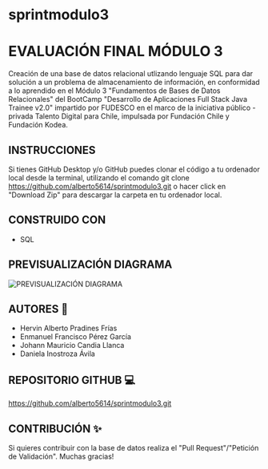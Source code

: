 # sprintmodulo3
# EVALUACIÓN FINAL MÓDULO 3

Creación de una base de datos relacional utlizando lenguaje SQL para dar solución a un problema de almacenamiento de información, en conformidad a lo aprendido en el Módulo 3 "Fundamentos de Bases de Datos Relacionales" del BootCamp "Desarrollo de Aplicaciones Full Stack Java Trainee v2.0" impartido por FUDESCO en el marco de la iniciativa público - privada Talento Digital para Chile, impulsada por Fundación Chile y Fundación Kodea.

## INSTRUCCIONES

Si tienes GitHub Desktop y/o GitHub puedes clonar el código a tu ordenador local desde la terminal, utilizando el comando git clone <https://github.com/alberto5614/sprintmodulo3.git> o hacer click en "Download Zip" para descargar la carpeta en tu ordenador local.

## CONSTRUIDO CON

- SQL

## PREVISUALIZACIÓN DIAGRAMA

![PREVISUALIZACIÓN DIAGRAMA](screenshots/diagrama.png)

## AUTORES :busts_in_silhouette:

- Hervin Alberto Pradines Frías
- Enmanuel Francisco Pérez García
- Johann Mauricio Candia Llanca
- Daniela Inostroza Ávila

## REPOSITORIO GITHUB :computer:

https://github.com/alberto5614/sprintmodulo3.git

## CONTRIBUCIÓN :sparkles:

Si quieres contribuir con la base de datos realiza el "Pull Request"/"Petición de Validación". Muchas gracias!

